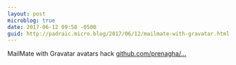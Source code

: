 ```yaml
---
layout: post
microblog: true
date: 2017-06-12 09:58 -0500
guid: http://padraic.micro.blog/2017/06/12/mailmate-with-gravatar.html
---
```

MailMate with  Gravatar avatars hack [github.com/prenagha/...](https://github.com/prenagha/mailmate-resources)
